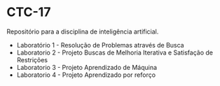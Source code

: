 # CTC-17
Repositório para a disciplina de inteligência artificial.

* Laboratório 1 - Resolução de Problemas através de Busca
* Laboratorio 2 - Projeto Buscas de Melhoria Iterativa e Satisfação de Restrições
* Laboratorio 3 - Projeto Aprendizado de Máquina
* Laboratorio 4 - Projeto Aprendizado por reforço
